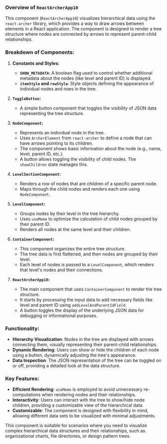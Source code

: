 ### Overview of `ReactArcherApp10`

This component (`ReactArcherApp10`) visualizes hierarchical data using the `react-archer` library, which provides a way to draw arrows between elements in a React application. The component is designed to render a tree structure where nodes are connected by arrows to represent parent-child relationships.

### Breakdown of Components:

1. **Constants and Styles:**
    - **`SHOW_METADATA`**: A boolean flag used to control whether additional metadata about the nodes (like level and parent ID) is displayed.
    - **`itemStyle` and `rowStyle`**: Style objects defining the appearance of individual nodes and rows in the tree.

2. **`ToggleButton`:**
    - A simple button component that toggles the visibility of JSON data representing the tree structure.

3. **`NodeComponent`:**
    - Represents an individual node in the tree.
    - Uses `ArcherElement` from `react-archer` to define a node that can have arrows pointing to its children.
    - The component shows basic information about the node (e.g., name, level, parent ID, etc.).
    - A button allows toggling the visibility of child nodes. The `showChildren` state manages this.

4. **`LevelSectionComponent`:**
    - Renders a row of nodes that are children of a specific parent node.
    - Maps through the child nodes and renders each one using `NodeComponent`.

5. **`LevelComponent`:**
    - Groups nodes by their level in the tree hierarchy.
    - Uses `useMemo` to optimize the calculation of child nodes grouped by their parent ID.
    - Renders all nodes at the same level and their children.

6. **`ContainerComponent`:**
    - This component organizes the entire tree structure.
    - The tree data is first flattened, and then nodes are grouped by their level.
    - Each level of nodes is passed to a `LevelComponent`, which renders that level's nodes and their connections.

7. **`ReactArcherApp10`:**
    - The main component that uses `ContainerComponent` to render the tree structure.
    - It starts by processing the input data to add necessary fields like level and parent ID using `addLevelAndParentIdField`.
    - A button toggles the display of the underlying JSON data for debugging or informational purposes.

### Functionality:
- **Hierarchy Visualization**: Nodes in the tree are displayed with arrows connecting them, visually representing their parent-child relationships.
- **Dynamic Rendering**: Users can show or hide the children of each node using a button, dynamically adjusting the tree's appearance.
- **Data Inspection**: The JSON representation of the tree can be toggled on or off, providing a detailed look at the data structure.

### Key Features:
- **Efficient Rendering**: `useMemo` is employed to avoid unnecessary re-computations when rendering nodes and their relationships.
- **Interactivity**: Users can interact with the tree to show/hide node children, providing a customizable view of the hierarchical data.
- **Customizable**: The component is designed with flexibility in mind, allowing different data sets to be visualized with minimal adjustments.

This component is suitable for scenarios where you need to visualize complex hierarchical data structures and their relationships, such as organizational charts, file directories, or design pattern trees.